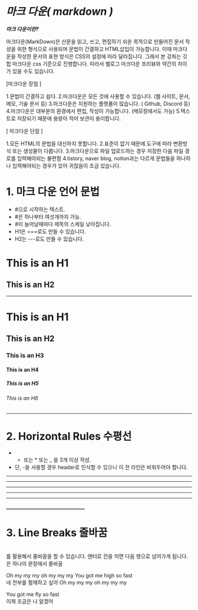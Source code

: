 # ***마크 다운( markdown )***

_**마크 다운이란?**_

마크다운(MarkDown)은 산문을 읽고, 쓰고, 편집하기 쉬운 목적으로 만들어진 문서 작성을 위한 형식으로 사용되며 문법이 간결하고 HTML삽입이 가능합니다.
이때 마크다운을 작성한 문서의 표현 방식은 CSS의 설정에 따라 달라집니다. 그래서 본 강좌는 깃헙 마크다운 css 기준으로 진행합니다. 따라서 밸로그 마크다운 프리뷰와 약간의 차이가 있을 수도 있습니다.

 [마크다운 장점 ]

1.문법이 간결하고 쉽다.
 2.마크다운은 모든 것에 사용할 수 있습니다. (웹 사이트, 문서, 메모, 기술 문서 등)
  3.마크다운은 지원하는 플랫폼이 많습니다. ( Github, Discord 등)
   4.마크다운은 대부분의 환경에서 편집, 작성이 가능합니다. (메모장에서도 가능)
    5.텍스트로 저장되기 때문에 용량이 적어 보관이 용이합니다.

[ 마크다운 단점 ]

1.모든 HTML의 문법을 대신하지 못합니다.
 2.표준이 없기 때문에 도구에 따라 변환방식 또는 생성물이 다릅니다.
  3.마크다운으로 파일 업로드하는 경우 저장한 다음 파일 경로를 입력해야되는 불편함
    4.tistory, naver blog, notion과는 다르게 문법들을 하나하나 입력해야되는 경우가 있어 귀찮음이 조금 있습니다.

 


# 1. 마크 다운 언어 문법

+ #으로 시작하는 텍스트.
 + #은 하나부터 여섯개까지 가능.
 + #이 늘어날때마다 제목의 스케일 낮아집니다.
 + H1은 ===로도 만들 수 있습니다.
 + H2는 ---로도 만들 수 있습니다.

  This is an H1
===
This is an H2
---
----------------------  
  # This is an H1
## This is an H2
### This is an H3
#### This is an H4
##### This is an H5
###### This is an H6
---------------------

# 2. Horizontal Rules 수평선
 
 + - 또는 * 또는 _ 을 3개 이상 작성.
  + 단, -을 사용할 경우 header로 인식할 수 있으니 이 전 라인은 비워두어야 합니다.

* * *
***
*****
- - -
-------------------

**________________________________**
# 3. Line Breaks 줄바꿈
 <br>를 활용해서 줄바꿈을 할 수 있습니다.
  엔터로 칸을 띄면 다음 행으로 넘어가게 됩니다. <br>은 하나의 문장에서 줄바꿈

Oh my my my oh my my my
You got me high so fast <br>
네 전부를 함께하고 싶어
Oh my my my oh my my my

You got me fly so fast <br>
이제 조금은 나 알겠어











